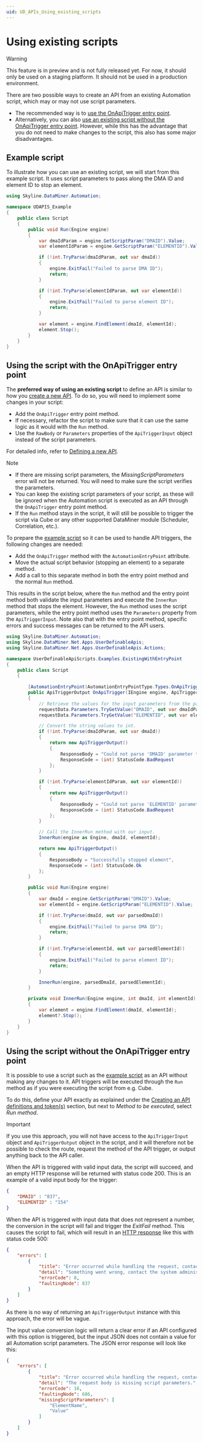 ```yaml
---
uid: UD_APIs_Using_existing_scripts
---
```


# Using existing scripts

> [!WARNING]
> This feature is in preview and is not fully released yet. For now, it should only be used on a staging platform. It should not be used in a production environment.

There are two possible ways to create an API from an existing Automation script, which may or may not use script parameters.

- The recommended way is to [use the OnApiTrigger entry point](#using-the-script-with-the-onapitrigger-entry-point).
- Alternatively, you can also [use an existing script without the OnApiTrigger entry point](#using-the-script-without-the-onapitrigger-entry-point). However, while this has the advantage that you do not need to make changes to the script, this also has some major disadvantages.

## Example script

To illustrate how you can use an existing script, we will start from this example script. It uses script parameters to pass along the DMA ID and element ID to stop an element.

```csharp
using Skyline.DataMiner.Automation;

namespace UDAPIS_Example
{
    public class Script
    {
        public void Run(Engine engine)
        {
            var dmaIdParam = engine.GetScriptParam("DMAID").Value;
            var elementIdParam = engine.GetScriptParam("ELEMENTID").Value;

            if (!int.TryParse(dmaIdParam, out var dmaId))
            {
                engine.ExitFail("Failed to parse DMA ID");
                return;
            }

            if (!int.TryParse(elementIdParam, out var elementId))
            {
                engine.ExitFail("Failed to parse element ID");
                return;
            }

            var element = engine.FindElement(dmaId, elementId);
            element.Stop();
        }
    }
}
```

## Using the script with the OnApiTrigger entry point

The **preferred way of using an existing script** to define an API is similar to how you [create a new API](xref:UD_APIs_Define_New_API). To do so, you will need to implement some changes in your script:

- Add the `OnApiTrigger` entry point method.
- If necessary, refactor the script to make sure that it can use the same logic as it would with the `Run` method.
- Use the `RawBody` or `Parameters` properties of the `ApiTriggerInput` object instead of the script parameters.

For detailed info, refer to [Defining a new API](xref:UD_APIs_Define_New_API).

> [!NOTE]
>
> - If there are missing script parameters, the *MissingScriptParameters* error will not be returned. You will need to make sure the script verifies the parameters.
> - You can keep the existing script parameters of your script, as these will be ignored when the Automation script is executed as an API through the `OnApiTrigger` entry point method.
> - If the `Run` method stays in the script, it will still be possible to trigger the script via Cube or any other supported DataMiner module (Scheduler, Correlation, etc.).

To prepare the [example script](#example-script) so it can be used to handle API triggers, the following changes are needed:

- Add the `OnApiTrigger` method with the `AutomationEntryPoint` attribute.
- Move the actual script behavior (stopping an element) to a separate method.
- Add a call to this separate method in both the entry point method and the normal `Run` method.

This results in the script below, where the `Run` method and the entry point method both validate the input parameters and execute the `InnerRun` method that stops the element. However, the `Run` method uses the script parameters, while the entry point method uses the `Parameters` property from the `ApiTriggerInput`. Note also that with the entry point method, specific errors and success messages can be returned to the API users.

```csharp
using Skyline.DataMiner.Automation;
using Skyline.DataMiner.Net.Apps.UserDefinableApis;
using Skyline.DataMiner.Net.Apps.UserDefinableApis.Actions;

namespace UserDefinableApiScripts.Examples.ExistingWithEntryPoint
{
    public class Script
    {
        
        [AutomationEntryPoint(AutomationEntryPointType.Types.OnApiTrigger)]
        public ApiTriggerOutput OnApiTrigger(IEngine engine, ApiTriggerInput requestData)
        {
            // Retrieve the values for the input parameters from the parsed API trigger request body.
            requestData.Parameters.TryGetValue("DMAID", out var dmaIdParam);
            requestData.Parameters.TryGetValue("ELEMENTID", out var elementIdParam);

            // Convert the string values to int.
            if (!int.TryParse(dmaIdParam, out var dmaId))
            {
                return new ApiTriggerOutput()
                {
                    ResponseBody = "Could not parse 'DMAID' parameter to int.",
                    ResponseCode = (int) StatusCode.BadRequest
                };
            }

            if (!int.TryParse(elementIdParam, out var elementId))
            {
                return new ApiTriggerOutput()
                {
                    ResponseBody = "Could not parse 'ELEMENTID' parameter to int.",
                    ResponseCode = (int) StatusCode.BadRequest
                };
            }

            // Call the InnerRun method with our input.
            InnerRun(engine as Engine, dmaId, elementId);

            return new ApiTriggerOutput()
            {
                ResponseBody = "Successfully stopped element",
                ResponseCode = (int) StatusCode.Ok
            };
        }

        public void Run(Engine engine)
        {
            var dmaId = engine.GetScriptParam("DMAID").Value;
            var elementId = engine.GetScriptParam("ELEMENTID").Value;

            if (!int.TryParse(dmaId, out var parsedDmaId))
            {
                engine.ExitFail("Failed to parse DMA ID");
                return;
            }

            if (!int.TryParse(elementId, out var parsedElementId))
            {
                engine.ExitFail("Failed to parse element ID");
                return;
            }

            InnerRun(engine, parsedDmaId, parsedElementId);
        }

        private void InnerRun(Engine engine, int dmaId, int elementId)
        {
            var element = engine.FindElement(dmaId, elementId);
            element?.Stop();
        }
    }
}
```

## Using the script without the OnApiTrigger entry point

It is possible to use a script such as the [example script](#example-script) as an API without making any changes to it. API triggers will be executed through the `Run` method as if you were executing the script from e.g. Cube.

To do this, define your API exactly as explained under the [Creating an API definitions and token(s)](xref:UD_APIs_Define_New_API#creating-an-api-and-tokens-in-dataminer-automation) section, but next to *Method to be executed*, select *Run method*.

> [!IMPORTANT]
> If you use this approach, you will not have access to the `ApiTriggerInput` object and `ApiTriggerOutput` object in the script, and it will therefore not be possible to check the route, request the method of the API trigger, or output anything back to the API caller.

When the API is triggered with valid input data, the script will succeed, and an empty HTTP response will be returned with status code 200. This is an example of a valid input body for the trigger:

```json
{
    "DMAID" : "837",
    "ELEMENTID" : "154"
}
```

When the API is triggered with input data that does not represent a number, the conversion in the script will fail and trigger the *ExitFail* method. This causes the script to fail, which will result in an [HTTP response](xref:UD_APIs_Triggering_an_API#errors) like this with status code 500:

```json
{
    "errors": [
        {
            "title": "Error occurred while handling the request, contact your admin with the provided errorCode and faultingNode ID.",
            "detail": "Something went wrong, contact the system administrator.",
            "errorCode": 8,
            "faultingNode": 837
        }
    ]
}
```

As there is no way of returning an `ApiTriggerOutput` instance with this approach, the error will be vague.

The input value conversion logic will return a clear error if an API configured with this option is triggered, but the input JSON does not contain a value for all Automation script parameters. The JSON error response will look like this:

```json
{
    "errors": [
        {
            "title": "Error occurred while handling the request, contact your admin with the provided errorCode and faultingNode ID.",
            "detail": "The request body is missing script parameters.",
            "errorCode": 16,
            "faultingNode": 686,
            "missingScriptParameters": [
                "ElementName",
                "Value"
            ]
        }
    ]
}
```
